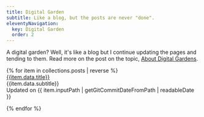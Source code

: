 ```yaml
---
title: Digital Garden
subtitle: Like a blog, but the posts are never "done".
eleventyNavigation:
  key: Digital Garden
  order: 2
---
```

A digital garden? Well, it's like a blog but I continue updating the pages and tending to them. Read more on the post on the topic, [About Digital Gardens](/digital-gardens/).
<section>
{% for item in collections.posts | reverse %}
<!-- <li><a href="{{item.url}}">{{item.data.title}}</a></li> -->
<div class="flex flex-row items-start py-6 space-x-8 sm:p-6 group">
<div class="prose prose-xl">
<a class="group-hover:decoration-wavy" href="{{item.url}}">{{item.data.title}}</a>
<div class="mb-1 text-lg">{{item.data.subtitle}}</div>
<div class="text-sm text-gray-400">Updated on {{ item.inputPath | getGitCommitDateFromPath | readableDate }}</div>

</div>
</div>

{% endfor %}
</section>